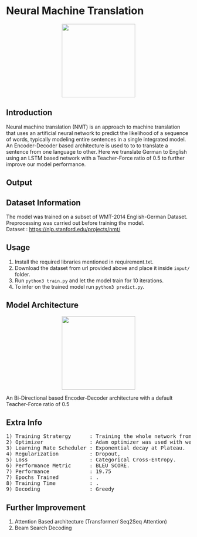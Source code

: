 # Neural Machine Translation 

<p align="center">
  <img src="https://1.bp.blogspot.com/-jwgtcgkgG2o/WDSBrwu9jeI/AAAAAAAABbM/2Eobq-N9_nYeAdeH-sB_NZGbhyoSWgReACLcB/s640/image01.gif" height="200"/>
</p>

## Introduction 

Neural machine translation (NMT) is an approach to machine translation that uses an artificial neural network to predict the likelihood of a sequence of words, typically modeling entire sentences in a single integrated model. An Encoder-Decoder based architecture is used to to to translate a sentence from one language to other. 
Here we translate German to English using an LSTM based network with a Teacher-Force ratio of 0.5 to further improve our model performance.

## Output

## Dataset Information

The model was trained on a subset of WMT-2014 English-German Dataset. Preprocessing was carried out before training the model.</br>
Dataset :  https://nlp.stanford.edu/projects/nmt/

## Usage

1) Install the required libraries mentioned in requirement.txt.
2) Download the dataset from url provided above and place it inside ``` input/ ``` folder.
3) Run ```python3 train.py``` and let the model train for 10 iterations.
4) To infer on the trained model run ```python3 predict.py```.


## Model Architecture 

<p align="center">
  <img src="https://miro.medium.com/max/4000/0*UldQZaGB0w3omI3Y.png" height="200"/>
</p>

An Bi-Directional based Encoder-Decoder architecture with a default Teacher-Force ratio of 0.5

## Extra Info
<pre>
1) Training Stratergy      : Training the whole network from scratch.
2) Optimizer               : Adam optimizer was used with weight decay.
3) Learning Rate Scheduler : Exponential decay at Plateau.
4) Regularization          : Dropout, 
5) Loss                    : Categorical Cross-Entropy.
6) Performance Metric      : BLEU SCORE.
7) Performance             : 19.75
7) Epochs Trained          : .
8) Training Time           : .
9) Decoding                : Greedy
</pre>


## Further Improvement
1) Attention Based architecture (Transformer/ Seq2Seq Attention)
2) Beam Search Decoding
